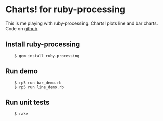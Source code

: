 # Charts! for ruby-processing

This is me playing with ruby-processing. Charts! plots line and bar charts. Code on [github][repo].

  [repo]: http://github.com/mfilej/ruby-processing-charts "GitHub repo"

## Install ruby-processing

        $ gem install ruby-processing

## Run demo

        $ rp5 run bar_demo.rb
        $ rp5 run line_demo.rb


## Run unit tests

        $ rake
